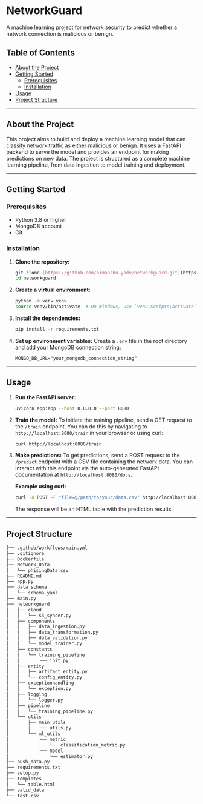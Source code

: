 # NetworkGuard

A machine learning project for network security to predict whether a network connection is malicious or benign.

## Table of Contents

- [About the Project](#about-the-project)
- [Getting Started](#getting-started)
  - [Prerequisites](#prerequisites)
  - [Installation](#installation)
- [Usage](#usage)
- [Project Structure](#project-structure)

---

## About the Project

This project aims to build and deploy a machine learning model that can classify network traffic as either malicious or benign. It uses a FastAPI backend to serve the model and provides an endpoint for making predictions on new data. The project is structured as a complete machine learning pipeline, from data ingestion to model training and deployment.

---

## Getting Started

### Prerequisites

- Python 3.8 or higher
- MongoDB account
- Git

### Installation

1.  **Clone the repository:**
    ```bash
    git clone [https://github.com/himanshu-yadv/networkguard.git](https://github.com/himanshu-yadv/networkguard.git)
    cd networkguard
    ```

2.  **Create a virtual environment:**
    ```bash
    python -m venv venv
    source venv/bin/activate  # On Windows, use `venv\Scripts\activate`
    ```

3.  **Install the dependencies:**
    ```bash
    pip install -r requirements.txt
    ```

4.  **Set up environment variables:**
    Create a `.env` file in the root directory and add your MongoDB connection string:
    ```
    MONGO_DB_URL="your_mongodb_connection_string"
    ```

---

## Usage

1.  **Run the FastAPI server:**
    ```bash
    uvicorn app:app --host 0.0.0.0 --port 8080
    ```

2.  **Train the model:**
    To initiate the training pipeline, send a GET request to the `/train` endpoint. You can do this by navigating to `http://localhost:8080/train` in your browser or using curl:
    ```bash
    curl http://localhost:8080/train
    ```

3.  **Make predictions:**
    To get predictions, send a POST request to the `/predict` endpoint with a CSV file containing the network data. You can interact with this endpoint via the auto-generated FastAPI documentation at `http://localhost:8080/docs`.

    **Example using curl:**
    ```bash
    curl -X POST -F "file=@/path/to/your/data.csv" http://localhost:8080/predict
    ```
    The response will be an HTML table with the prediction results.

---

## Project Structure

```bash
├── .github/workflows/main.yml
├── .gitignore
├── Dockerfile
├── Network_Data
│   └── phisingData.csv
├── README.md
├── app.py
├── data_schema
│   └── schema.yaml
├── main.py
├── networkguard
│   ├── cloud
│   │   └── s3_syncer.py
│   ├── components
│   │   ├── data_ingestion.py
│   │   ├── data_transformation.py
│   │   ├── data_validation.py
│   │   └── model_trainer.py
│   ├── constants
│   │   └── training_pipeline
│   │       └── init.py
│   ├── entity
│   │   ├── artifact_entity.py
│   │   └── config_entity.py
│   ├── exceptionhandling
│   │   └── exception.py
│   ├── logging
│   │   └── logger.py
│   ├── pipeline
│   │   └── training_pipeline.py
│   └── utils
│       ├── main_utils
│       │   └── utils.py
│       └── ml_utils
│           ├── metric
│           │   └── classification_metric.py
│           └── model
│               └── estimator.py
├── push_data.py
├── requirements.txt
├── setup.py
├── templates
│   └── table.html
├── valid_data
└── test.csv
